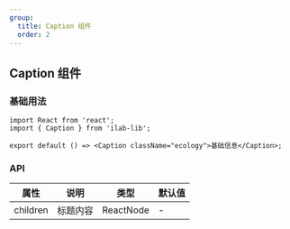 ```yaml
---
group:
  title: Caption 组件
  order: 2
---
```


## Caption 组件

### 基础用法

```tsx
import React from 'react';
import { Caption } from 'ilab-lib';

export default () => <Caption className="ecology">基础信息</Caption>;
```

### API

| 属性     | 说明     | 类型      | 默认值 |
| -------- | -------- | --------- | ------ |
| children | 标题内容 | ReactNode | -      |
